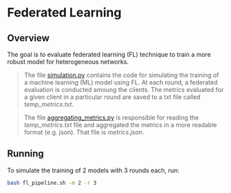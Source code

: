 # Federated Learning

## Overview

The goal is to evaluate federated learning (FL) technique to train a more robust model for heterogeneous networks.

> The file [simulation.py](simulation.py) contains the code for simulating the training of a machine learning (ML) model using FL. At each round, a federated evaluation is conducted amoung the clients. The metrics evaluated for a given client in a particular round are saved to a txt file called _temp_metrics.txt_.

> The file [aggregating_metrics.py](aggregating_metrics.py) is responsible for reading the _temp_metrics.txt_ file and aggregated the metrics in a more readable format (e.g. json). That file is _metrics.json_. 

## Running

To simulate the training of 2 models with 3 rounds each, run:

```sh
bash fl_pipeline.sh -m 2 -r 3
```
